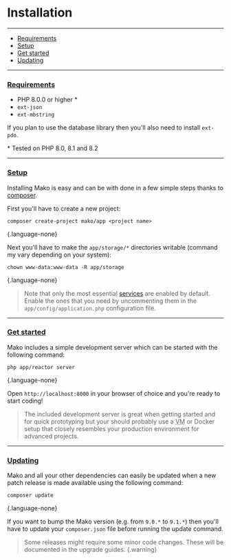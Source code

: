 # Installation

--------------------------------------------------------

* [Requirements](#requirements)
* [Setup](#setup)
* [Get started](#get_started)
* [Updating](#updating)

--------------------------------------------------------

### <a id="requirements" href="#requirements">Requirements</a>

* PHP 8.0.0 or higher *
* `ext-json`
* `ext-mbstring`

If you plan to use the database library then you'll also need to install `ext-pdo`.

\* Tested on PHP 8.0, 8.1 and 8.2

--------------------------------------------------------

### <a id="setup" href="#setup">Setup</a>

Installing Mako is easy and can be with done in a few simple steps thanks to [composer](https://packagist.org).

First you'll have to create a new project:

```
composer create-project mako/app <project name>
```
{.language-none}

Next you'll have to make the `app/storage/*` directories writable (command my vary depending on your system):

```
chown www-data:www-data -R app/storage
```
{.language-none}

> Note that only the most essential [services](:base_url:/docs/:version:/getting-started:dependency-injection#services) are enabled by default. Enable the ones that you need by uncommenting them in the `app/config/application.php` configuration file.

--------------------------------------------------------

### <a id="get_started" href="#get_started">Get started</a>

Mako includes a simple development server which can be started with the following command:

```
php app/reactor server
```
{.language-none}

Open `http://localhost:8000` in your browser of choice and you're ready to start coding!

> The included development server is great when getting started and for quick prototyping but your should probably use a <abbr title="virtual machine">VM</abbr> or Docker setup that closely resembles your production environment for advanced projects.

--------------------------------------------------------

### <a id="updating" href="#updating">Updating</a>

Mako and all your other dependencies can easily be updated when a new patch release is made available using the following command:

```
composer update
```
{.language-none}

If you want to bump the Mako version (e.g. from `9.0.*` to `9.1.*`) then you'll have to update your `composer.json` file before running the update command.

> Some releases might require some minor code changes. These will be documented in the upgrade guides.
{.warning}
